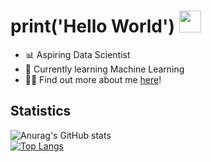 # print('Hello World') <img src="https://raw.githubusercontent.com/MartinHeinz/MartinHeinz/master/wave.gif" width="35px">

- 📊 Aspiring Data Scientist
- 🦾 Currently learning Machine Learning
- 🧑‍💻 Find out more about me <a href="https://linktr.ee/TYH71">here</a>!

## Statistics 
![Anurag's GitHub stats](https://github-readme-stats.vercel.app/api?username=TYH71&show_icons=true&theme=cobalt) <br>
[![Top Langs](https://github-readme-stats.vercel.app/api/top-langs/?username=TYH71&show_icons=true&theme=cobalt&layout=compact)](https://github.com/anuraghazra/github-readme-stats)
